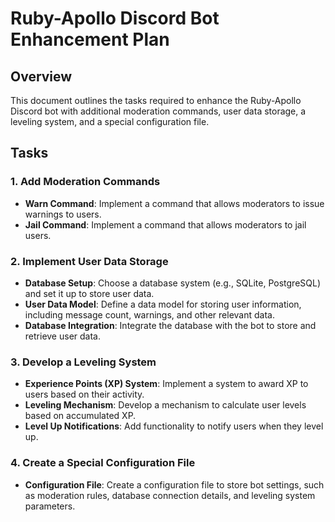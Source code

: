 # Ruby-Apollo Discord Bot Enhancement Plan

## Overview
This document outlines the tasks required to enhance the Ruby-Apollo Discord bot with additional moderation commands, user data storage, a leveling system, and a special configuration file.

## Tasks

### 1. Add Moderation Commands
- **Warn Command**: Implement a command that allows moderators to issue warnings to users.
- **Jail Command**: Implement a command that allows moderators to jail users.

### 2. Implement User Data Storage
- **Database Setup**: Choose a database system (e.g., SQLite, PostgreSQL) and set it up to store user data.
- **User Data Model**: Define a data model for storing user information, including message count, warnings, and other relevant data.
- **Database Integration**: Integrate the database with the bot to store and retrieve user data.

### 3. Develop a Leveling System
- **Experience Points (XP) System**: Implement a system to award XP to users based on their activity.
- **Leveling Mechanism**: Develop a mechanism to calculate user levels based on accumulated XP.
- **Level Up Notifications**: Add functionality to notify users when they level up.

### 4. Create a Special Configuration File
- **Configuration File**: Create a configuration file to store bot settings, such as moderation rules, database connection details, and leveling system parameters.
